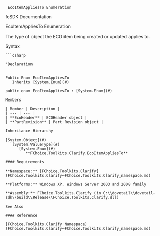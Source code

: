 ﻿     EcoItemAppliesTo Enumeration                                                     

fcSDK Documentation

EcoItemAppliesTo Enumeration

The type of object the ECO item being created or updated applies to.

Syntax

```vbnet
```csharp

'Declaration
 

Public Enum EcoItemAppliesTo 
   Inherits [System.Enum](#)

public enum EcoItemAppliesTo : [System.Enum](#) 

Members

| Member | Description |
| --- | --- |
| **EcoHeader** | ECOHeader object |
| **PartRevision** | Part Revision object |

Inheritance Hierarchy

[System.Object](#)  
   [System.ValueType](#)  
      [System.Enum](#)  
         **FChoice.Toolkits.Clarify.EcoItemAppliesTo**  

#### Requirements

**Namespace:** [FChoice.Toolkits.Clarify](FChoice.Toolkits.Clarify~FChoice.Toolkits.Clarify_namespace.md)

**Platforms:** Windows XP, Windows Server 2003 and 2008 family

**Assembly:** FChoice.Toolkits.Clarify (in C:\\dovetail\\dovetail-sdk\\build\\Release\\FChoice.Toolkits.Clarify.dll)

See Also

#### Reference

[FChoice.Toolkits.Clarify Namespace](FChoice.Toolkits.Clarify~FChoice.Toolkits.Clarify_namespace.md)